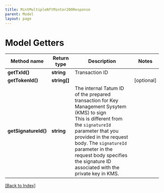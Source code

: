 ```yaml
---
title: MintMultipleNftMinter200Response
parent: Model
layout: page
---
```


# Model Getters

Method name | Return type | Description | Notes
------------ | ------------- | ------------- | -------------
**getTxId()** | **string** | Transaction ID |
**getTokenId()** | **string[]** |  | [optional]
**getSignatureId()** | **string** | The internal Tatum ID of the prepared transaction for Key Management Sysytem (KMS) to sign<br/>This is different from the <code>signatureId</code> parameter that you provided in the request body. The <code>signatureId</code> parameter in the request body specifies the signature ID associated with the private key in KMS. |

[[Back to Index]](../index.md)
